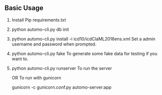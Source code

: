 Basic Usage
-----------

1) Install Pip requirements.txt

2) python automo-cli.py db init

3) python automo-cli.py install -i icd10/icdClaML2016ens.xml
   Set a admin username and password when prompted.

4) python automo-cli.py fake
   To generate some fake data for testing if you want to.

5) python automo-cli.py runserver
   To run the server

   OR
   To run with gunicorn

   gunicorn -c gunicorn.conf.py automo-server:app



